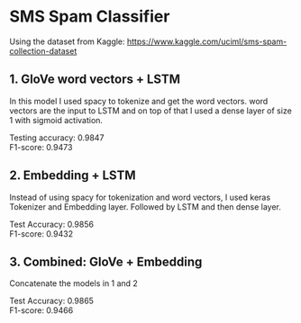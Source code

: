 # SMS Spam Classifier
Using the dataset from Kaggle: https://www.kaggle.com/uciml/sms-spam-collection-dataset

## 1. GloVe word vectors + LSTM
In this model I used spacy to tokenize and get the word vectors. word vectors are the input to LSTM and on top of that I used a dense layer of size 1 with sigmoid activation.

Testing accuracy: 0.9847  
F1-score: 0.9473

## 2. Embedding + LSTM
Instead of using spacy for tokenization and word vectors, I used keras Tokenizer and Embedding layer. Followed by LSTM and then dense layer.

Test Accuracy: 0.9856  
F1-score: 0.9432

## 3. Combined: GloVe + Embedding
Concatenate the models in 1 and 2

Test Accuracy: 0.9865   
F1-score: 0.9466